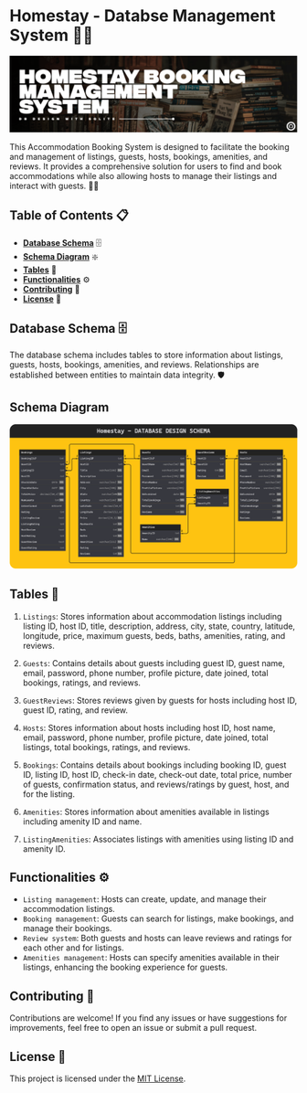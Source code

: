 # **Homestay - Databse Management System** 🏡📅

![Header](/assets/Header.png)

This Accommodation Booking System is designed to facilitate the booking and management of listings, guests, hosts, bookings, amenities, and reviews. It provides a comprehensive solution for users to find and book accommodations while also allowing hosts to manage their listings and interact with guests. 🛌✨

## **Table of Contents** 📋

- [**Database Schema**](#database-schema) 🗄️
- [**Schema Diagram**](#schema-diagram) ❇️
- [**Tables**](#tables) 📄
- [**Functionalities**](#functionalities) ⚙️
- [**Contributing**](#contributing) 🤝
- [**License**](#license) 📝

## **Database Schema** 🗄️

The database schema includes tables to store information about listings, guests, hosts, bookings, amenities, and reviews. Relationships are established between entities to maintain data integrity. 🛡️

## **Schema Diagram**
![Header](/assets/schema.png)

## **Tables** 📄

1. `Listings`: Stores information about accommodation listings including listing ID, host ID, title, description, address, city, state, country, latitude, longitude, price, maximum guests, beds, baths, amenities, rating, and reviews.

2. `Guests`: Contains details about guests including guest ID, guest name, email, password, phone number, profile picture, date joined, total bookings, ratings, and reviews.

3. `GuestReviews`: Stores reviews given by guests for hosts including host ID, guest ID, rating, and review.

4. `Hosts`: Stores information about hosts including host ID, host name, email, password, phone number, profile picture, date joined, total listings, total bookings, ratings, and reviews.

5. `Bookings`: Contains details about bookings including booking ID, guest ID, listing ID, host ID, check-in date, check-out date, total price, number of guests, confirmation status, and reviews/ratings by guest, host, and for the listing.

6. `Amenities`: Stores information about amenities available in listings including amenity ID and name.

7. `ListingAmenities`: Associates listings with amenities using listing ID and amenity ID.

## **Functionalities** ⚙️

- `Listing management`: Hosts can create, update, and manage their accommodation listings.
- `Booking management`: Guests can search for listings, make bookings, and manage their bookings.
- `Review system`: Both guests and hosts can leave reviews and ratings for each other and for listings.
- `Amenities management`: Hosts can specify amenities available in their listings, enhancing the booking experience for guests.

## **Contributing** 🤝

Contributions are welcome! If you find any issues or have suggestions for improvements, feel free to open an issue or submit a pull request.

## **License** 📝

This project is licensed under the [MIT License](LICENSE).
